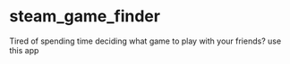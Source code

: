 # steam_game_finder
 Tired of spending time deciding what game to play with your friends? use this app
